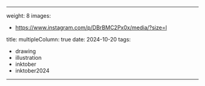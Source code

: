 
---
weight: 8
images:
- https://www.instagram.com/p/DBrBMC2Px0x/media/?size=l

title:
multipleColumn: true
date: 2024-10-20
tags:
- drawing
- illustration
- inktober
- inktober2024
---

